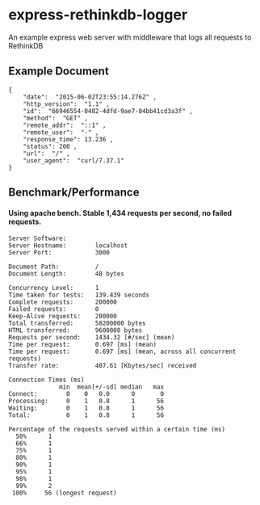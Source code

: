 # express-rethinkdb-logger
An example express web server with middleware that logs all requests to RethinkDB

## Example Document

    {
        "date":  "2015-06-02T23:55:14.276Z" ,
        "http_version":  "1.1" ,
        "id":  "66946554-0482-4dfd-9ae7-04bb41cd3a3f" ,
        "method":  "GET" ,
        "remote_addr":  "::1" ,
        "remote_user":  "-" ,
        "response_time": 13.236 ,
        "status": 200 ,
        "url":  "/" ,
        "user_agent":  "curl/7.37.1"
    }

## Benchmark/Performance

#### Using apache bench. Stable **1,434 requests per second**, no failed requests.

    Server Software:
    Server Hostname:        localhost
    Server Port:            3000

    Document Path:          /
    Document Length:        48 bytes

    Concurrency Level:      1
    Time taken for tests:   139.439 seconds
    Complete requests:      200000
    Failed requests:        0
    Keep-Alive requests:    200000
    Total transferred:      58200000 bytes
    HTML transferred:       9600000 bytes
    Requests per second:    1434.32 [#/sec] (mean)
    Time per request:       0.697 [ms] (mean)
    Time per request:       0.697 [ms] (mean, across all concurrent requests)
    Transfer rate:          407.61 [Kbytes/sec] received

    Connection Times (ms)
                  min  mean[+/-sd] median   max
    Connect:        0    0   0.0      0       0
    Processing:     0    1   0.8      1      56
    Waiting:        0    1   0.8      1      56
    Total:          0    1   0.8      1      56

    Percentage of the requests served within a certain time (ms)
      50%      1
      66%      1
      75%      1
      80%      1
      90%      1
      95%      1
      98%      1
      99%      2
     100%     56 (longest request)
